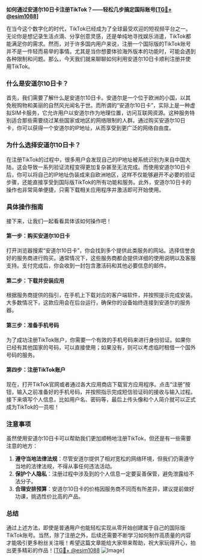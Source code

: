**如何通过安道尔10日卡注册TikTok？——轻松几步搞定国际账号[[TG💪+ @esim1088](https://t.me/s/esim1088)]**

在当今这个数字化的时代，TikTok已经成为了全球最受欢迎的短视频平台之一。无论你是想记录生活点滴、分享创意灵感，还是单纯地寻找娱乐消遣，TikTok都能满足你的需求。然而，对于许多国内用户来说，注册一个国际版的TikTok账号并不是一件轻而易举的事情。尤其是当你想要体验海外版本的功能时，可能会遇到各种限制和问题。那么，今天我们就来聊聊如何利用安道尔10日卡顺利注册并使用TikTok。

### 什么是安道尔10日卡？

首先，我们需要了解什么是安道尔10日卡。安道尔是一个位于欧洲的小国，以其免税购物和美丽的自然风光闻名于世。而所谓的“安道尔10日卡”，实际上是一种虚拟SIM卡服务，它允许用户以安道尔作为地理位置，访问互联网资源。这种服务特别适合那些需要绕过某些国家或地区的网络限制的人群。通过购买安道尔10日卡，你可以获得一个安道尔的IP地址，从而享受到更广泛的网络自由度。

### 为什么选择安道尔10日卡？

在注册TikTok的过程中，很多用户会发现自己的IP地址被系统识别为来自中国大陆，这会导致一系列验证流程变得更加复杂甚至无法完成。而使用安道尔10日卡后，你可以将自己的IP地址伪装成来自欧洲地区，这样不仅能够避开不必要的验证步骤，还能直接享受到国际版TikTok的所有功能和服务。此外，安道尔10日卡的操作也非常简单便捷，只需下载相关应用程序并激活即可开始使用。

### 具体操作指南

接下来，让我们一起看看具体该如何操作吧！

#### 第一步：购买安道尔10日卡
打开浏览器搜索“安道尔10日卡”，你会找到多个提供此类服务的网站。选择信誉良好的服务商进行购买。通常情况下，这些服务商都会提供详细的使用说明以及客服支持。支付完成后，你会收到一封包含激活码和其他必要信息的邮件。

#### 第二步：下载并安装应用
根据服务商提供的指引，在手机上下载对应的客户端软件，并按照提示完成安装。大多数情况下，这款应用会在后台运行，确保你的设备始终连接到安道尔的服务器。

#### 第三步：准备手机号码
为了成功注册TikTok账户，你需要一个有效的手机号码来进行身份验证。如果你已经有其他国家的号码，可以直接使用；如果没有，则可以考虑临时租借一个国外号码的服务。

#### 第四步：注册TikTok账户
现在，打开TikTok官网或者通过各大应用商店下载官方应用程序。点击“注册”按钮，输入之前准备好的手机号码，并按照指示完成短信验证码的接收与输入过程。接下来填写个人信息，比如用户名、密码等，最后上传头像和个人简介就可以正式成为TikTok的一员啦！

### 注意事项

虽然使用安道尔10日卡可以帮助我们更加顺畅地注册TikTok，但还是有一些需要注意的地方：
1. **遵守当地法律法规**：尽管安道尔提供了相对宽松的网络环境，但我们仍需遵守当地的法律法规，不得从事任何违法活动。
2. **保护个人隐私**：注册过程中涉及到的个人信息一定要妥善保管，避免泄露给不法分子。
3. **合理安排预算**：安道尔10日卡的价格因服务商不同而有所差异，建议提前做好功课，挑选性价比高的产品。

### 总结

通过上述方法，即使是普通用户也能轻松实现从零开始创建属于自己的国际版TikTok账号。当然，除了注册之外，后续还需要不断学习如何制作高质量的内容才能吸引更多粉丝关注哦！希望这篇文章能给大家带来帮助，祝大家玩得开心，拍出更多精彩的作品！[[TG💪+ @esim1088](https://t.me/s/esim1088) ![Image](https://i.postimg.cc/4NQfJmqS/Snipaste-2025-05-13-00-14-12.png)]